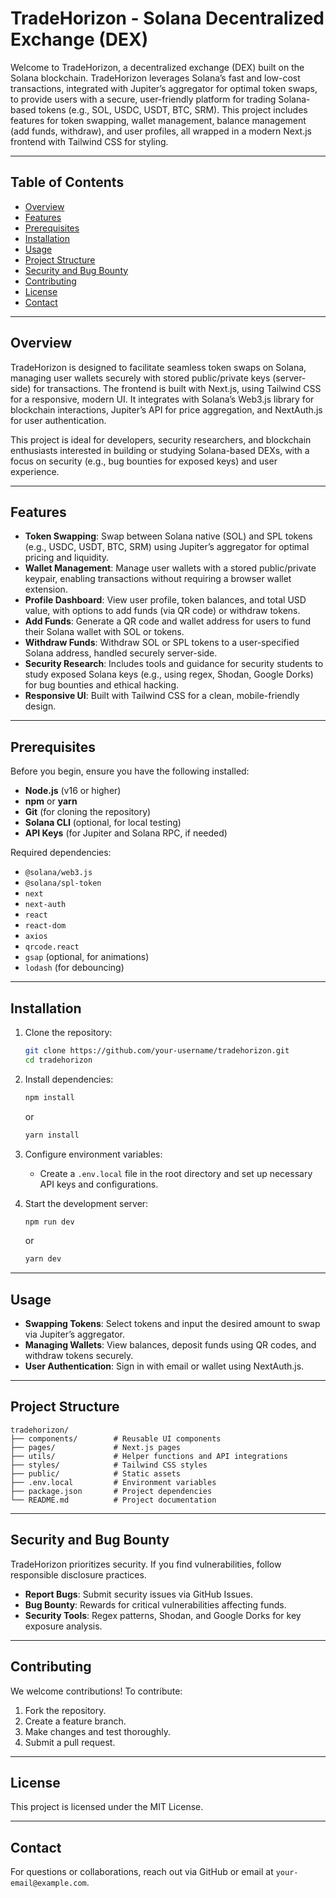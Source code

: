 # TradeHorizon - Solana Decentralized Exchange (DEX)

Welcome to TradeHorizon, a decentralized exchange (DEX) built on the Solana blockchain. TradeHorizon leverages Solana’s fast and low-cost transactions, integrated with Jupiter’s aggregator for optimal token swaps, to provide users with a secure, user-friendly platform for trading Solana-based tokens (e.g., SOL, USDC, USDT, BTC, SRM). This project includes features for token swapping, wallet management, balance management (add funds, withdraw), and user profiles, all wrapped in a modern Next.js frontend with Tailwind CSS for styling.

---

## Table of Contents
- [Overview](#overview)
- [Features](#features)
- [Prerequisites](#prerequisites)
- [Installation](#installation)
- [Usage](#usage)
- [Project Structure](#project-structure)
- [Security and Bug Bounty](#security-and-bug-bounty)
- [Contributing](#contributing)
- [License](#license)
- [Contact](#contact)

---

## Overview
TradeHorizon is designed to facilitate seamless token swaps on Solana, managing user wallets securely with stored public/private keys (server-side) for transactions. The frontend is built with Next.js, using Tailwind CSS for a responsive, modern UI. It integrates with Solana’s Web3.js library for blockchain interactions, Jupiter’s API for price aggregation, and NextAuth.js for user authentication.

This project is ideal for developers, security researchers, and blockchain enthusiasts interested in building or studying Solana-based DEXs, with a focus on security (e.g., bug bounties for exposed keys) and user experience.

---

## Features
- **Token Swapping**: Swap between Solana native (SOL) and SPL tokens (e.g., USDC, USDT, BTC, SRM) using Jupiter’s aggregator for optimal pricing and liquidity.
- **Wallet Management**: Manage user wallets with a stored public/private keypair, enabling transactions without requiring a browser wallet extension.
- **Profile Dashboard**: View user profile, token balances, and total USD value, with options to add funds (via QR code) or withdraw tokens.
- **Add Funds**: Generate a QR code and wallet address for users to fund their Solana wallet with SOL or tokens.
- **Withdraw Funds**: Withdraw SOL or SPL tokens to a user-specified Solana address, handled securely server-side.
- **Security Research**: Includes tools and guidance for security students to study exposed Solana keys (e.g., using regex, Shodan, Google Dorks) for bug bounties and ethical hacking.
- **Responsive UI**: Built with Tailwind CSS for a clean, mobile-friendly design.

---

## Prerequisites
Before you begin, ensure you have the following installed:
- **Node.js** (v16 or higher)
- **npm** or **yarn**
- **Git** (for cloning the repository)
- **Solana CLI** (optional, for local testing)
- **API Keys** (for Jupiter and Solana RPC, if needed)

Required dependencies:
- `@solana/web3.js`
- `@solana/spl-token`
- `next`
- `next-auth`
- `react`
- `react-dom`
- `axios`
- `qrcode.react`
- `gsap` (optional, for animations)
- `lodash` (for debouncing)

---

## Installation
1. Clone the repository:
   ```bash
   git clone https://github.com/your-username/tradehorizon.git
   cd tradehorizon
   ```
2. Install dependencies:
   ```bash
   npm install
   ```
   or
   ```bash
   yarn install
   ```
3. Configure environment variables:
   - Create a `.env.local` file in the root directory and set up necessary API keys and configurations.

4. Start the development server:
   ```bash
   npm run dev
   ```
   or
   ```bash
   yarn dev
   ```

---

## Usage
- **Swapping Tokens**: Select tokens and input the desired amount to swap via Jupiter’s aggregator.
- **Managing Wallets**: View balances, deposit funds using QR codes, and withdraw tokens securely.
- **User Authentication**: Sign in with email or wallet using NextAuth.js.

---

## Project Structure
```
tradehorizon/
├── components/        # Reusable UI components
├── pages/             # Next.js pages
├── utils/             # Helper functions and API integrations
├── styles/            # Tailwind CSS styles
├── public/            # Static assets
├── .env.local         # Environment variables
├── package.json       # Project dependencies
└── README.md          # Project documentation
```

---

## Security and Bug Bounty
TradeHorizon prioritizes security. If you find vulnerabilities, follow responsible disclosure practices.

- **Report Bugs**: Submit security issues via GitHub Issues.
- **Bug Bounty**: Rewards for critical vulnerabilities affecting funds.
- **Security Tools**: Regex patterns, Shodan, and Google Dorks for key exposure analysis.

---

## Contributing
We welcome contributions! To contribute:
1. Fork the repository.
2. Create a feature branch.
3. Make changes and test thoroughly.
4. Submit a pull request.

---

## License
This project is licensed under the MIT License.

---

## Contact
For questions or collaborations, reach out via GitHub or email at `your-email@example.com`.

